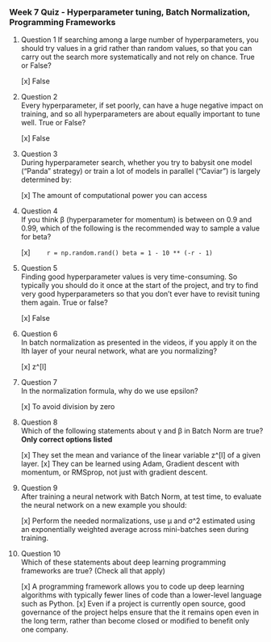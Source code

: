 ### Week 7 Quiz - Hyperparameter tuning, Batch Normalization, Programming Frameworks

1. Question 1
If searching among a large number of hyperparameters, you should try values in a grid rather than random values, so that you can carry out the search more systematically and not rely on chance. True or False?

    [x] False

2. Question 2          
Every hyperparameter, if set poorly, can have a huge negative impact on training, and so all hyperparameters are about equally important to tune well. True or False?

    [x] False
    
3. Question 3        
During hyperparameter search, whether you try to babysit one model (“Panda” strategy) or train a lot of models in parallel (“Caviar”) is largely determined by:

    [x] The amount of computational power you can access
    
4. Question 4    
If you think β (hyperparameter for momentum) is between on 0.9 and 0.99, which of the following is the recommended way to sample a value for beta?

    [x] ```     r = np.random.rand()
                beta = 1 - 10 ** (-r - 1)
        ```

5. Question 5      
Finding good hyperparameter values is very time-consuming. So typically you should do it once at the start of the project, and try to find very good hyperparameters so that you don’t ever have to revisit tuning them again. True or false?

    [x] False

6. Question 6         
In batch normalization as presented in the videos, if you apply it on the lth layer of your neural network, what are you normalizing?

    [x] z^[l]

7. Question 7             
In the normalization formula, why do we use epsilon?

    [x] To avoid division by zero

8. Question 8          
Which of the following statements about γ and β in Batch Norm are true? **Only correct options listed**

    [x] They set the mean and variance of the linear variable z^[l] of a given layer.
    [x] They can be learned using Adam, Gradient descent with momentum, or RMSprop, not just with gradient descent.
    
9. Question 9        
After training a neural network with Batch Norm, at test time, to evaluate the neural network on a new example you should:

    [x] Perform the needed normalizations, use μ and σ^2 estimated using an exponentially weighted average across mini-batches seen during training.

10. Question 10     
Which of these statements about deep learning programming frameworks are true? (Check all that apply)

    [x] A programming framework allows you to code up deep learning algorithms with typically fewer lines of code than a lower-level language such as Python.
    [x] Even if a project is currently open source, good governance of the project helps ensure that the it remains open even in the long term, rather than become closed or modified to benefit only one company.